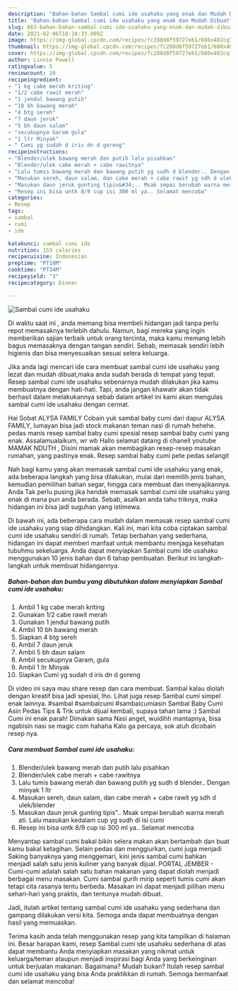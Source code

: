 ```yaml
---
description: "Bahan-bahan Sambal cumi ide usahaku yang enak dan Mudah Dibuat"
title: "Bahan-bahan Sambal cumi ide usahaku yang enak dan Mudah Dibuat"
slug: 663-bahan-bahan-sambal-cumi-ide-usahaku-yang-enak-dan-mudah-dibuat
date: 2021-02-06T18:10:33.099Z
image: https://img-global.cpcdn.com/recipes/fc288d8f59727eb1/680x482cq70/sambal-cumi-ide-usahaku-foto-resep-utama.jpg
thumbnail: https://img-global.cpcdn.com/recipes/fc288d8f59727eb1/680x482cq70/sambal-cumi-ide-usahaku-foto-resep-utama.jpg
cover: https://img-global.cpcdn.com/recipes/fc288d8f59727eb1/680x482cq70/sambal-cumi-ide-usahaku-foto-resep-utama.jpg
author: Linnie Powell
ratingvalue: 5
reviewcount: 10
recipeingredient:
- "1 kg cabe merah kriting"
- "1/2 cabe rawit merah"
- "1 jendul bawang putih"
- "10 bh bawang merah"
- "4 btg sereh"
- "7 daun jeruk"
- "5 bh daun salam"
- "secukupnya Garam gula"
- "1 ltr Minyak"
- " Cumi yg sudah d iris dn d goreng"
recipeinstructions:
- "Blender/ulek bawang merah dan putih lalu pisahkan"
- "Blender/ulek cabe merah + cabe rawitnya"
- "Lalu tumis bawang merah dan bawang putih yg sudh d blender.. Dengan minyak 1 ltr"
- "Masukan sereh, daun salam, dan cabe merah + cabe rawit yg sdh d ulek/blender"
- "Masukan daun jeruk gunting tipis&#34;.. Msak smpai berubah warna merah ati. Lalu masukan kedalam cup yg sudh di isi cumi"
- "Resep ini bisa untk 8/9 cup isi 300 ml ya.. Selamat mencoba"
categories:
- Resep
tags:
- sambal
- cumi
- ide

katakunci: sambal cumi ide 
nutrition: 153 calories
recipecuisine: Indonesian
preptime: "PT10M"
cooktime: "PT34M"
recipeyield: "3"
recipecategory: Dinner

---
```



![Sambal cumi ide usahaku](https://img-global.cpcdn.com/recipes/fc288d8f59727eb1/680x482cq70/sambal-cumi-ide-usahaku-foto-resep-utama.jpg)

Di waktu  saat ini , anda memang bisa membeli hidangan jadi tanpa perlu repot memasaknya terlebih dahulu. Namun, bagi mereka yang ingin memberikan sajian terbaik untuk orang tercinta, maka kamu memang lebih bagus memasaknya dengan tangan sendiri. Sebab, memasak sendiri lebih higienis dan bisa menyesuaikan sesuai selera keluarga.

Jika anda lagi mencari ide cara membuat sambal cumi ide usahaku yang lezat dan mudah dibuat,maka anda sudah berada di tempat yang tepat. Resep sambal cumi ide usahaku  sebenarnya mudah dilakukan jika kamu membuatnya dengan hati-hati. Tapi, anda jangan khawatir akan tidak berhasil dalam melakukannya 
sebab dalam artikel ini kami akan mengulas sambal cumi ide usahaku dengan cermat.  

Hai Sobat ALYSA FAMILY Cobain yuk sambal baby cumi dari dapur ALYSA FAMILY, lumayan bisa jadi stock makanan teman nasi di rumah hehehe. pedas manis resep sambal baby cumi spesial resep sambal baby cumi yang enak. Assalamualaikum, wr wb Hallo selamat datang di chanell youtube MAMAK NDUTH , Disini mamak akan membagikan resep-resep masakan rumahan, yang pastinya enak. Resep sambal baby cumi pete pedas selangit

Nah bagi kamu yang akan memasak sambal cumi ide usahaku yang enak, ada beberapa langkah yang bisa dilakukan, mulai dari memilih jenis bahan, kemudian pemilihan bahan segar, hingga cara membuat dan menyajikannya. Anda Tak perlu pusing jika hendak memasak sambal cumi ide usahaku yang enak di mana pun anda berada. Sebab, asalkan anda  tahu triknya, maka hidangan ini bisa jadi suguhan yang istimewa.

Di bawah ini, ada beberapa cara mudah dalam memasak resep sambal cumi ide usahaku yang siap dihidangkan. Kali ini, mari kita coba ciptakan sambal cumi ide usahaku sendiri di rumah. Tetap berbahan yang sederhana, hidangan ini dapat memberi manfaat untuk membantu menjaga kesehatan tubuhmu sekeluarga. Anda dapat menyiapkan Sambal cumi ide usahaku menggunakan 10 jenis bahan dan 6 tahap pembuatan. Berikut ini langkah-langkah untuk membuat hidangannya.

<!--inarticleads1-->

##### Bahan-bahan dan bumbu yang dibutuhkan dalam menyiapkan Sambal cumi ide usahaku:

1. Ambil 1 kg cabe merah kriting
1. Gunakan 1/2 cabe rawit merah
1. Gunakan 1 jendul bawang putih
1. Ambil 10 bh bawang merah
1. Siapkan 4 btg sereh
1. Ambil 7 daun jeruk
1. Ambil 5 bh daun salam
1. Ambil secukupnya Garam, gula
1. Ambil 1 ltr Minyak
1. Siapkan  Cumi yg sudah d iris dn d goreng


Di video ini saya mau share resep dan cara membuat. Sambal kalau diolah dengan kreatif bisa jadi spesial, lho. Lihat juga resep Sambal cumi simpel enak lainnya. #sambal #sambalcumi #sambalcumiasin Sambal Baby Cumi Asin Pedas Tips &amp; Trik untuk dijual kembali, supaya tahan lama :) Sambal Cumi ini enak parah! Dimakan sama Nasi anget, wuidihh mantapnya, bisa ngabisin nasi se magic com hahaha Kalo ga percaya, sok atuh dicobain resep nya. 

<!--inarticleads2-->

##### Cara membuat Sambal cumi ide usahaku:

1. Blender/ulek bawang merah dan putih lalu pisahkan
1. Blender/ulek cabe merah + cabe rawitnya
1. Lalu tumis bawang merah dan bawang putih yg sudh d blender.. Dengan minyak 1 ltr
1. Masukan sereh, daun salam, dan cabe merah + cabe rawit yg sdh d ulek/blender
1. Masukan daun jeruk gunting tipis&#34;.. Msak smpai berubah warna merah ati. Lalu masukan kedalam cup yg sudh di isi cumi
1. Resep ini bisa untk 8/9 cup isi 300 ml ya.. Selamat mencoba


Menyantap sambal cumi bakal bikin selera makan akan bertambah dan buat kamu bakal ketagihan. Selain pedas dan menggiurkan, cumi juga menjadi Saking banyaknya yang menggemari, kini jenis sambal cumi bahkan menjadi salah satu jenis kuliner yang banyak dijual. PORTAL JEMBER - Cumi-cumi adalah salah satu bahan makanan yang dapat diolah menjadi berbagai menu masakan. Cumi sambal gurih mirip seperti tumis cumi akan tetapi cita rasanya tentu berbeda. Masakan ini dapat menjadi pilihan menu sehari-hari yang praktis, dan tentunya mudah dibuat. 

Jadi, itulah artikel tentang  sambal cumi ide usahaku  yang sederhana dan gampang dilakukan versi kita. Semoga anda dapat membuatnya dengan hasil yang memuaskan. 

Terima kasih anda telah menggunakan resep yang kita tampilkan di halaman ini. Besar harapan kami, resep  Sambal cumi ide usahaku sederhana di atas dapat membantu Anda menyiapkan masakan yang nikmat untuk keluarga/teman ataupun menjadi inspirasi bagi Anda yang berkeinginan untuk berjualan makanan. Bagaimana? Mudah bukan? Itulah resep sambal cumi ide usahaku yang bisa Anda praktikkan di rumah. Semoga bermanfaat dan selamat mencoba!

